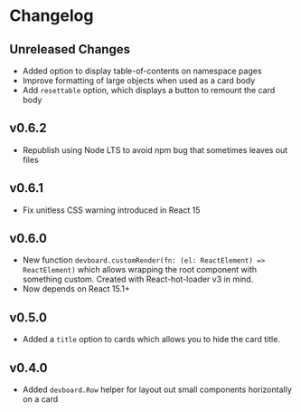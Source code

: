 # Changelog

## Unreleased Changes

 * Added option to display table-of-contents on namespace pages
 * Improve formatting of large objects when used as a card body
 * Add `resettable` option, which displays a button to remount the card body

## v0.6.2

 * Republish using Node LTS to avoid npm bug that sometimes leaves out files

## v0.6.1

 * Fix unitless CSS warning introduced in React 15

## v0.6.0

 * New function `devboard.customRender(fn: (el: ReactElement) => ReactElement)` which allows wrapping the root component with something custom. Created with React-hot-loader v3 in mind.
 * Now depends on React 15.1+

## v0.5.0

 * Added a `title` option to cards which allows you to hide the card title.

## v0.4.0

 * Added `devboard.Row` helper for layout out small components horizontally on a card
